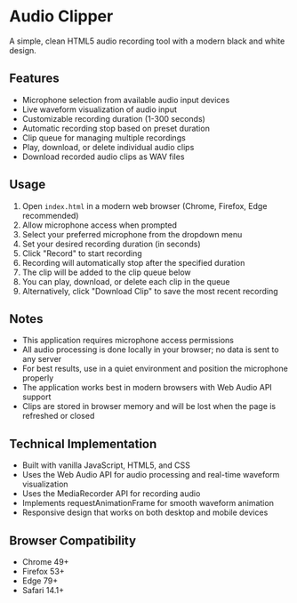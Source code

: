 # Audio Clipper

A simple, clean HTML5 audio recording tool with a modern black and white design.

## Features

- Microphone selection from available audio input devices
- Live waveform visualization of audio input
- Customizable recording duration (1-300 seconds)
- Automatic recording stop based on preset duration
- Clip queue for managing multiple recordings
- Play, download, or delete individual audio clips
- Download recorded audio clips as WAV files

## Usage

1. Open `index.html` in a modern web browser (Chrome, Firefox, Edge recommended)
2. Allow microphone access when prompted
3. Select your preferred microphone from the dropdown menu
4. Set your desired recording duration (in seconds)
5. Click "Record" to start recording
6. Recording will automatically stop after the specified duration
7. The clip will be added to the clip queue below
8. You can play, download, or delete each clip in the queue
9. Alternatively, click "Download Clip" to save the most recent recording

## Notes

- This application requires microphone access permissions
- All audio processing is done locally in your browser; no data is sent to any server
- For best results, use in a quiet environment and position the microphone properly
- The application works best in modern browsers with Web Audio API support
- Clips are stored in browser memory and will be lost when the page is refreshed or closed

## Technical Implementation

- Built with vanilla JavaScript, HTML5, and CSS
- Uses the Web Audio API for audio processing and real-time waveform visualization
- Uses the MediaRecorder API for recording audio
- Implements requestAnimationFrame for smooth waveform animation
- Responsive design that works on both desktop and mobile devices

## Browser Compatibility

- Chrome 49+
- Firefox 53+
- Edge 79+
- Safari 14.1+ 